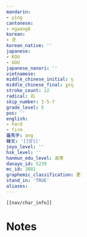 ```yaml
---
mandarin:
- yìng
cantonese:
- ngaang6
korean:
- 경
korean_native: ''
japanese:
- KOU
- GOU
japanese_nanori: ''
vietnamese:
middle_chinese_initial: ŋ
middle_chinese_final: ɣɛŋ
stroke_count: 12
radical: 石
skip_number: 1-5-7
grade_level: 5
pos: ''
english:
- hard
- firm
羅馬字: ang
韓文: '[[앙]]'
joyo_level: ''
hsk_level: ''
hanmun_edu_level: 高等
danayo_id: 5239
mc_id: 3081
graphemic_classification: 更
stand_in: 'TRUE'
aliases:
---
```

```meta-bind-embed
[[nav/char_info]]
```

# Notes
